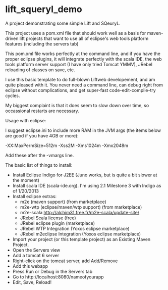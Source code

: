 lift_squeryl_demo
=================

A project demonstrating some simple Lift and SQeuryL.

This project uses a pom.xml file that should work well as a basis for 
maven-driven lift projects that want to use all of eclipse's web
tools platform features (including the servers tab)

This pom.xml file works perfectly at the command line, and if you
have the proper eclipse plugins, it will integrate perfectly with
the scala IDE, the web tools platform server support (I have only
tried Tomcat YMMV), JRebel reloading of classes on save, etc.

I use this basic template to do full-blown Liftweb developement,
and am quite pleased with it. You never need a command line,
can debug right from eclipse without complications, and get 
super-fast code-edit-compile-try cycles.

My biggest complaint is that it does seem to slow down over time,
so occassional restarts are necessary.

Usage with eclipse: 

I suggest eclipse.ini to include more RAM in the JVM args (the items below are
good if you have 4GB or more):

   -XX:MaxPermSize=512m
   -Xss2M
   -Xms1024m
   -Xmx2048m

Add these after the -vmargs line.

The basic list of things to install:

- Install Eclipse Indigo for J2EE (Juno works, but is quite a bit slower at the moment)
- Install scala IDE (scala-ide.org). I'm using 2.1 Milestone 3 with Indigo 
  as of 1/20/2013
- Install eclipse extras:
  - m2e (maven support) (from marketplace)
  - m2e-wtp (eclipse/maven/wtp support) (from marketplace)
  - m2e-scala http://alchim31.free.fr/m2e-scala/update-site/
  - JRebel Scala license (free)
  - JRebel eclipse plugin (marketplace)
  - JRebel WTP Integration (Yoxos eclipse marketplace)
  - JRebel m2eclipse Integration (Yoxos eclipse marketplace)
- Import your project (or this template project) as an Existing Maven Project.
- Open the Servers view
- Add a tomcat 6 server
- Right-click on the tomcat server, add Add/Remove
- Add this webapp
- Press Run or Debug in the Servers tab
- Go to http://localhost:8080/nameofyourapp
- Edit, Save, Reload!
